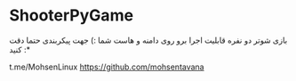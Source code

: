 # ShooterPyGame


بازی شوتر دو نفره قابلیت اجرا برو روی دامنه و هاست شما :)
جهت پیکربندی حتما دقت کنید :*

  t.me/MohsenLinux
   https://github.com/mohsentavana
